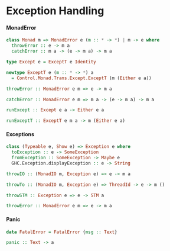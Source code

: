 Exception Handling
==================

#### MonadError

```haskell
class Monad m => MonadError e (m :: * -> *) | m -> e where
  throwError :: e -> m a
  catchError :: m a -> (e -> m a) -> m a
```

```haskell
type Except e = ExceptT e Identity
```


```haskell
newtype ExceptT e (m :: * -> *) a
  = Control.Monad.Trans.Except.ExceptT (m (Either e a))
```


```haskell
throwError :: MonadError e m => e -> m a
```

```haskell
catchError :: MonadError e m => m a -> (e -> m a) -> m a
```

```haskell
runExcept :: Except e a -> Either e a
```

```haskell
runExceptT :: ExceptT e m a -> m (Either e a)
```

#### Exceptions

```haskell
class (Typeable e, Show e) => Exception e where
  toException :: e -> SomeException
  fromException :: SomeException -> Maybe e
  GHC.Exception.displayException :: e -> String
```

```haskell
throwIO :: (MonadIO m, Exception e) => e -> m a
```

```haskell
throwTo :: (MonadIO m, Exception e) => ThreadId -> e -> m ()
```

```haskell
throwSTM :: Exception e => e -> STM a
```

```haskell
throwError :: MonadError e m => e -> m a
```

#### Panic

```haskell
data FatalError = FatalError {msg :: Text}
```

```haskell
panic :: Text -> a
```
